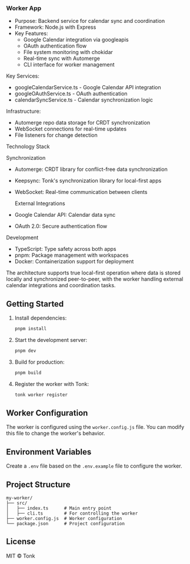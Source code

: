 ### Worker App

  - Purpose: Backend service for calendar sync and
  coordination
  - Framework: Node.js with Express
  - Key Features:
    - Google Calendar integration via googleapis
    - OAuth authentication flow
    - File system monitoring with chokidar
    - Real-time sync with Automerge
    - CLI interface for worker management

  Key Services:
  - googleCalendarService.ts - Google Calendar API
  integration
  - googleOAuthService.ts - OAuth authentication
  - calendarSyncService.ts - Calendar synchronization logic

  Infrastructure:
  - Automerge repo data storage for CRDT synchronization
  - WebSocket connections for real-time updates
  - File listeners for change detection

  Technology Stack

  Synchronization

  - Automerge: CRDT library for conflict-free data
  synchronization
  - Keepsync: Tonk's synchronization library for local-first
   apps
  - WebSocket: Real-time communication between clients

    External Integrations

  - Google Calendar API: Calendar data sync
  - OAuth 2.0: Secure authentication flow

  Development

  - TypeScript: Type safety across both apps
  - pnpm: Package management with workspaces
  - Docker: Containerization support for deployment

  The architecture supports true local-first operation where
   data is stored locally and synchronized peer-to-peer,
  with the worker handling external calendar integrations
  and coordination tasks.

## Getting Started

1. Install dependencies:
   ```bash
   pnpm install
   ```

2. Start the development server:
   ```bash
   pnpm dev
   ```

3. Build for production:
   ```bash
   pnpm build
   ```

4. Register the worker with Tonk:
   ```bash
   tonk worker register
   ```

## Worker Configuration

The worker is configured using the `worker.config.js` file. You can modify this file to change the worker's behavior.

## Environment Variables

Create a `.env` file based on the `.env.example` file to configure the worker.

## Project Structure

```
my-worker/
├── src/
│   ├── index.ts      # Main entry point
│   ├── cli.ts        # For controlling the worker
├── worker.config.js  # Worker configuration
└── package.json      # Project configuration
```

## License

MIT © Tonk
